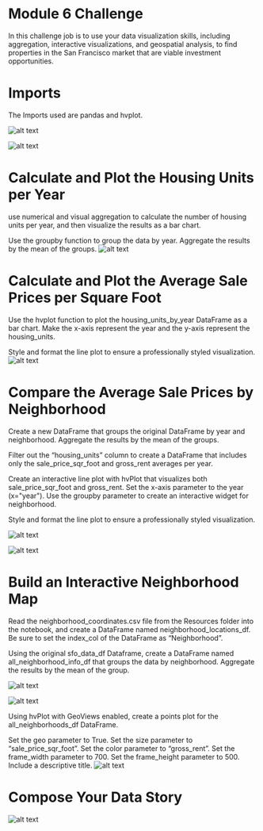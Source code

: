 # Module 6 Challenge

In this challenge job is to use your data visualization skills, including aggregation, interactive visualizations, and geospatial analysis, to find properties in the San Francisco market that are viable investment opportunities.

# Imports
The Imports used are pandas and hvplot.


![alt text](https://github.com/reiccv/Module_6_Challenge/blob/main/Images/imports.PNG)

![alt text](https://github.com/reiccv/Module_6_Challenge/blob/main/Images/imports1.PNG)

# Calculate and Plot the Housing Units per Year

use numerical and visual aggregation to calculate the number of housing units per year, and then visualize the results as a bar chart.

Use the groupby function to group the data by year. Aggregate the results by the mean of the groups.
![alt text](https://github.com/reiccv/Module_6_Challenge/blob/main/Images/collect1.PNG)


# Calculate and Plot the Average Sale Prices per Square Foot

Use the hvplot function to plot the housing_units_by_year DataFrame as a bar chart. Make the x-axis represent the year and the y-axis represent the housing_units.

Style and format the line plot to ensure a professionally styled visualization.
![alt text](https://github.com/reiccv/Module_6_Challenge/blob/main/Images/collect2.PNG)

# Compare the Average Sale Prices by Neighborhood
Create a new DataFrame that groups the original DataFrame by year and neighborhood. Aggregate the results by the mean of the groups.

Filter out the “housing_units” column to create a DataFrame that includes only the sale_price_sqr_foot and gross_rent averages per year.

Create an interactive line plot with hvPlot that visualizes both sale_price_sqr_foot and gross_rent. Set the x-axis parameter to the year (x="year"). Use the groupby parameter to create an interactive widget for neighborhood.

Style and format the line plot to ensure a professionally styled visualization.

![alt text](https://github.com/reiccv/Module_6_Challenge/blob/main/Images/compare1.PNG)

![alt text](https://github.com/reiccv/Module_6_Challenge/blob/main/Images/compare2.PNG)

# Build an Interactive Neighborhood Map
Read the neighborhood_coordinates.csv file from the Resources folder into the notebook, and create a DataFrame named neighborhood_locations_df. Be sure to set the index_col of the DataFrame as “Neighborhood”.

Using the original sfo_data_df Dataframe, create a DataFrame named all_neighborhood_info_df that groups the data by neighborhood. Aggregate the results by the mean of the group.


![alt text](https://github.com/reiccv/Module_6_Challenge/blob/main/Images/visualize1.PNG)

![alt text](https://github.com/reiccv/Module_6_Challenge/blob/main/Images/visualize2.PNG)

Using hvPlot with GeoViews enabled, create a points plot for the all_neighborhoods_df DataFrame.

Set the geo parameter to True.
Set the size parameter to “sale_price_sqr_foot”.
Set the color parameter to “gross_rent”.
Set the frame_width parameter to 700.
Set the frame_height parameter to 500.
Include a descriptive title.
![alt text](https://github.com/reiccv/Module_6_Challenge/blob/main/Images/visualize3.PNG)



# Compose Your Data Story

![alt text](https://github.com/reiccv/Module_6_Challenge/blob/main/Images/datastory.PNG)